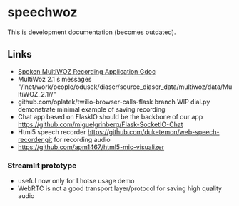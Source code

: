 # speechwoz

This is development documentation (becomes outdated).

## Links
- [Spoken MultiWOZ Recording Application Gdoc](https://docs.google.com/document/d/1VZF8d69vjUBFtEB5uzqVi8E7csa0CQR5AthQrzqK7AM/)
- MultiWoz 2.1 s messages  "/lnet/work/people/odusek/diaser/source_diaser_data/multiwoz/data/MultiWOZ_2.1//"
- github.com/oplatek/twilio-browser-calls-flask branch WIP dial.py demonstrate minimal example of saving recording
- Chat app based on FlaskIO should be the backbone of our app https://github.com/miguelgrinberg/Flask-SocketIO-Chat
- Html5 speech recorder https://github.com/duketemon/web-speech-recorder.git  for recording audio
- https://github.com/apm1467/html5-mic-visualizer


### Streamlit prototype
- useful now only for Lhotse usage demo
- WebRTC is not a good transport layer/protocol for saving high quality audio
